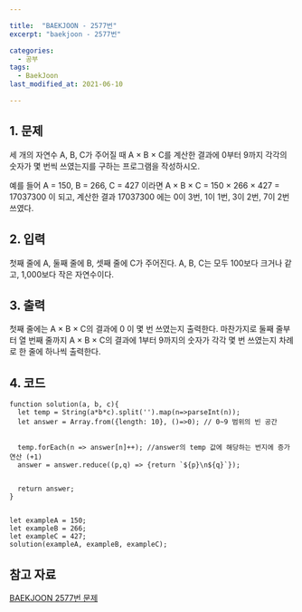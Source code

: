```yaml
---

title:  "BAEKJOON - 2577번"
excerpt: "baekjoon - 2577번"

categories:
  - 공부
tags:
  - BaekJoon
last_modified_at: 2021-06-10

---
```


## 1. 문제

세 개의 자연수 A, B, C가 주어질 때 A × B × C를 계산한 결과에 0부터 9까지 각각의 숫자가 몇 번씩 쓰였는지를 구하는 프로그램을 작성하시오.

예를 들어 A = 150, B = 266, C = 427 이라면 A × B × C = 150 × 266 × 427 = 17037300 이 되고, 계산한 결과 17037300 에는 0이 3번, 1이 1번, 3이 2번, 7이 2번 쓰였다.

## 2. 입력

첫째 줄에 A, 둘째 줄에 B, 셋째 줄에 C가 주어진다. A, B, C는 모두 100보다 크거나 같고, 1,000보다 작은 자연수이다.

## 3. 출력

첫째 줄에는 A × B × C의 결과에 0 이 몇 번 쓰였는지 출력한다. 마찬가지로 둘째 줄부터 열 번째 줄까지 A × B × C의 결과에 1부터 9까지의 숫자가 각각 몇 번 쓰였는지 차례로 한 줄에 하나씩 출력한다.

## 4. 코드

```
function solution(a, b, c){
  let temp = String(a*b*c).split('').map(n=>parseInt(n));
  let answer = Array.from({length: 10}, ()=>0); // 0~9 범위의 빈 공간


  temp.forEach(n => answer[n]++); //answer의 temp 값에 해당하는 번지에 증가 연산 (+1)
  answer = answer.reduce((p,q) => {return `${p}\n${q}`});


  return answer;
}


let exampleA = 150;
let exampleB = 266;
let exampleC = 427;
solution(exampleA, exampleB, exampleC);
```

## 참고 자료

[BAEKJOON 2577번 문제][1]

[1]: https://www.acmicpc.net/problem/2577